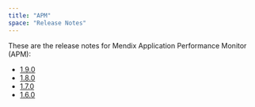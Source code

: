 ```yaml
---
title: "APM"
space: "Release Notes"
---
```

These are the release notes for Mendix Application Performance Monitor (APM):

*   [1.9.0](1.9.0)
*   [1.8.0](1.8.0)
*   [1.7.0](1.7.0)
*   [1.6.0](1.6.0)